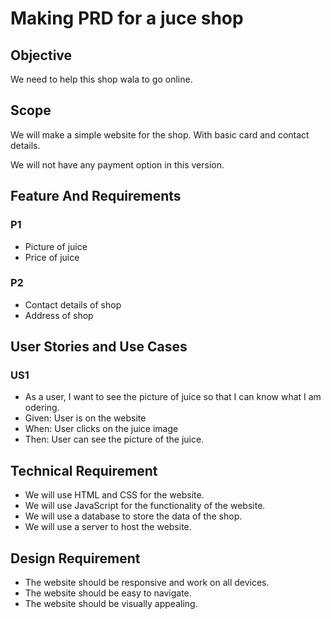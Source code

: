 # Making PRD for a juce shop

## Objective 
We need to help this shop wala to go online. 

## Scope 
We will make a simple website for the shop. With basic card and contact details. 

We will not have any payment option in this version. 

## Feature And Requirements 
### P1
- Picture of juice
- Price of juice

### P2 
- Contact details of shop
- Address of shop

## User Stories and Use Cases 

### US1
- As a user, I want to see the picture of juice so that I can know what I am odering. 
- Given: User is on the website
- When: User clicks on the juice image
- Then: User can see the picture of the juice.

## Technical Requirement 
- We will use HTML and CSS for the website.
- We will use JavaScript for the functionality of the website.
- We will use a database to store the data of the shop.
- We will use a server to host the website.

## Design Requirement 
- The website should be responsive and work on all devices.
- The website should be easy to navigate.
- The website should be visually appealing.

